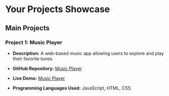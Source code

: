 # Your Projects Showcase

## Main Projects

### Project 1: Music Player
- **Description:** A web-based music app allowing users to explore and play their favorite tunes.

- **GitHub Repository:** [Music Player](https://github.com/PrathmeshPol2004/MUSIC)
- **Live Demo:** [Music Player](https://prathmeshpol2004.github.io/MUSIC/)
- **Programming Languages Used:** JavaScript, HTML, CSS

<!--### Project 2: Another Project Name
- **Description:** Brief description of the project goes here.
- **GitHub Repository:** [Project 2 Repository](https://github.com/yourusername/project2)
- **Programming Languages Used:** Python, Flask, SQL -->

<!-- Add more main projects as needed -->

<!--## Mini-Projects

### Mini-Project 1: Mini-Project Name
- **Description:** Brief description of the mini-project goes here.
- **GitHub Repository:** [Mini-Project 1 Repository](https://github.com/yourusername/mini-project1)
- **Programming Languages Used:** Java, Spring Boot

### Mini-Project 2: Another Mini-Project Name
- **Description:** Brief description of the mini-project goes here.
- **GitHub Repository:** [Mini-Project 2 Repository](https://github.com/yourusername/mini-project2)
- **Programming Languages Used:** Ruby, Ruby on Rails -->

<!-- Add more mini-projects as needed -->
